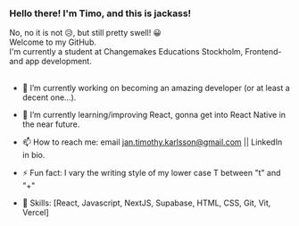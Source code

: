 ### Hello there! I'm Timo, and this is jackass! 
No, no it is not 😥, but still pretty swell! 😀 <br />
Welcome to my GitHub. <br /> 
I'm currently a student at Changemakes Educations Stockholm, Frontend- and app development.  
<br />



- 🔭 I’m currently working on becoming an amazing developer (or at least a decent one...).
- 🌱 I’m currently learning/improving React, gonna get into React Native in the near future.
- 📫 How to reach me: email jan.timothy.karlsson@gmail.com || LinkedIn in bio. 
- ⚡ Fun fact: I vary the writing style of my lower case T between "t" and "+"

- 🤘 Skills: [React, Javascript, NextJS, Supabase, HTML, CSS, Git, Vit, Vercel]
